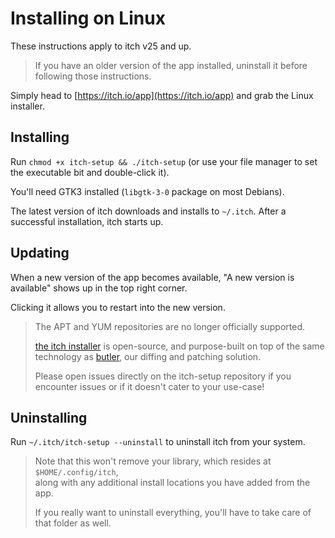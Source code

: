 # Installing on Linux

These instructions apply to itch v25 and up.

> If you have an older version of the app installed, uninstall it before
> following those instructions.

Simply head to [https://itch.io/app](https://itch.io/app) and grab the Linux installer.

## Installing

Run `chmod +x itch-setup && ./itch-setup` (or use your file manager
to set the executable bit and double-click it).

You'll need GTK3 installed (`libgtk-3-0` package on most Debians).

The latest version of itch downloads and installs to `~/.itch`. After
a successful installation, itch starts up.

## Updating

When a new version of the app becomes available, "A new version is available"
shows up in the top right corner.

Clicking it allows you to restart into the new version.

> The APT and YUM repositories are no longer officially supported.
>
> [the itch installer](https://github.com/itchio/itch-setup) is open-source, and purpose-built on top of the same technology as [butler](https://github.com/itchio/butler), our diffing and patching solution.
>
> Please open issues directly on the itch-setup repository if you
> encounter issues or if it doesn't cater to your use-case!

## Uninstalling

Run `~/.itch/itch-setup --uninstall` to uninstall itch from your system.

> Note that this won't remove your library, which resides at `$HOME/.config/itch`,  
> along with any additional install locations you have added from the app.
>
> If you really want to uninstall everything, you'll have to take care of that folder as well.

